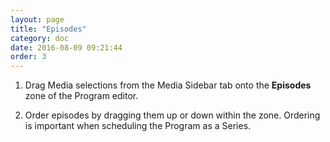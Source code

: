 ```yaml
---
layout: page
title: "Episodes"
category: doc
date: 2016-08-09 09:21:44
order: 3
---
```


1. Drag Media selections from the Media Sidebar tab onto the **Episodes** zone of the Program editor. 

1. Order episodes by dragging them up or down within the zone. Ordering is important when scheduling the Program as a Series.


